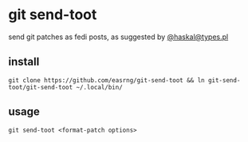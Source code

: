 # git send-toot
send git patches as fedi posts, as suggested by [@haskal@types.pl](https://types.pl/@haskal/110951789146325438)
## install
```
git clone https://github.com/easrng/git-send-toot && ln git-send-toot/git-send-toot ~/.local/bin/
```
## usage
```
git send-toot <format-patch options>
```
